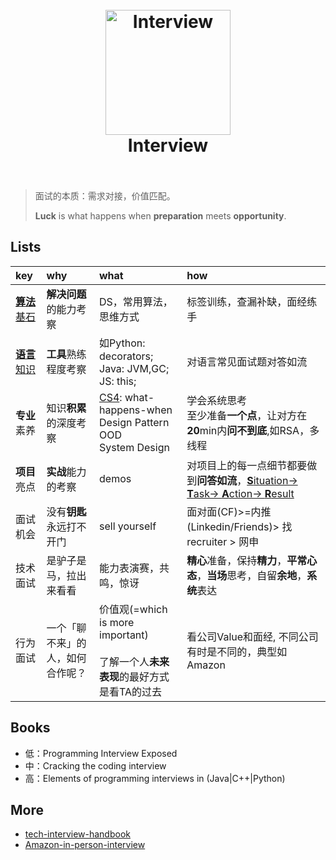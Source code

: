 <h1 align="center">
<br>
  <a href="https://research.hackerrank.com/developer-skills/2018#qualifications"><img src="https://i.imgur.com/ZG3BqH7.png" alt="Interview" width=200"></a>
  <br>
  Interview
  <br><br>
</h1>


> 面试的本质：需求对接，价值匹配。 
> 
>  **Luck** is what happens when **preparation** meets **opportunity**.

## Lists 


|key|why|what|how|
|:--|:--|:--|:--|
|[**算法**基石](https://github.com/willwang-x/algorithms-with-illustrations)|**解决问题**的能力考察|DS，常用算法，思维方式|标签训练，查漏补缺，面经练手|
|[**语言**知识](https://github.com/willwang-x/coder-arms)|**工具**熟练程度考察|如Python: decorators; <br> Java: JVM,GC; <br> JS: this;|对语言常见面试题对答如流|
|**专业**素养|知识**积累**的深度考察|[CS4](https://github.com/willwang-x/cs-core-skills): what-happens-when<br>Design Pattern<br>OOD<br>System Design|学会系统思考 <br>至少准备**一个点**，让对方在**20**min内**问不到底**,如RSA，多线程|
|**项目**亮点|**实战**能力的考察|demos|对项目上的每一点细节都要做到**问答如流**，[**S**ituation-> **T**ask-> **A**ction-> **R**esult](https://www.thebalancecareers.com/what-is-the-star-interview-response-technique-2061629)|
|面试机会|没有**钥匙**永远打不开门|sell yourself|面对面(CF)>=内推(Linkedin/Friends)> 找recruiter > 网申|
|技术面试|是驴子是马，拉出来看看|能力表演赛，共鸣，惊讶|**精心**准备，保持**精力**，**平常心态**，**当场**思考，自留**余地**，**系统**表达|
|行为面试|一个「聊不来」的人，如何合作呢？|价值观(=which is more important)<br><br>了解一个人**未来表现**的最好方式是看TA的过去|看公司Value和面经, 不同公司有时是不同的，典型如Amazon|



## Books

* 低：Programming Interview Exposed
* 中：Cracking the coding interview
* 高：Elements of programming interviews in (Java|C++|Python)

## More 

* [tech-interview-handbook](https://github.com/yangshun/tech-interview-handbook)
* [Amazon-in-person-interview](https://www.amazon.jobs/en/landing_pages/in-person-interview)
